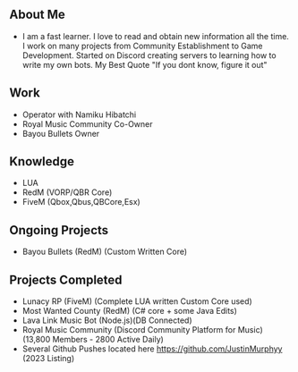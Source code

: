 
## About Me
- I am a fast learner. I love to read and obtain new information all the time. I work on many projects from Community Establishment to Game Development. Started on Discord creating servers to learning how to write my own bots.
My Best Quote "If you dont know, figure it out"

## Work
- Operator with Namiku Hibatchi
- Royal Music Community Co-Owner
- Bayou Bullets Owner

## Knowledge
- LUA
- RedM (VORP/QBR Core)
- FiveM (Qbox,Qbus,QBCore,Esx)

## Ongoing Projects
- Bayou Bullets (RedM) (Custom Written Core)

## Projects Completed
- Lunacy RP (FiveM) (Complete LUA written Custom Core used)
- Most Wanted County (RedM) (C# core + some Java Edits)
- Lava Link Music Bot (Node.js)(DB Connected)
- Royal Music Community (Discord Community Platform for Music) (13,800 Members - 2800 Active Daily)
- Several Github Pushes located here https://github.com/JustinMurphyy (2023 Listing) 
